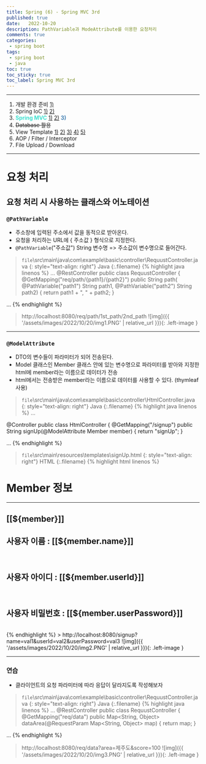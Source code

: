 ```yaml
---
title: Spring (6) - Spring MVC 3rd
published: true
date:   2022-10-20
description: PathVariable과 ModeAttribute를 이용한 요청처리
comments: true
categories:
 - spring boot
tags:
 - spring boot
 - java
toc: true
toc_sticky: true
toc_label: Spring MVC 3rd
---
```

---
1. 개발 환경 준비 [1)](/2022/10/Spring-(1)-%EA%B0%9C%EB%B0%9C-%ED%99%98%EA%B2%BD-%EC%A4%80%EB%B9%84/)
2. Spring IoC [1)](/2022/10/Spring-(2)-Spring-IoC/) [2)](/2022/10/Spring-(3)-Spring-IoC-2nd/)
3. <span style="color:Turquoise">**Spring MVC**</span> [1)](/2022/10/Spring-(4)-Spring-MVC/) [2)](/2022/10/Spring-(5)-Spring-MVC-2nd/) <span style="color:SteelBlue">**3)**</span> 
4. ~~Database 활용~~
5. View Template [1)](/2022/10/Spring-(7)-View-Template/) [2)](/2022/10/Spring-(8)-View-Template-2nd/) [3)](/2022/10/Spring-(9)-View-Template-3rd/) [4)](/2022/10/Spring-(10)-View-Template-4th/) [5)](/2022/10/Spring-(11)-View-Template-5th/)
6. AOP / Filter / Interceptor
7. File Upload / Download

---
# 요청 처리
## 요청 처리 시 사용하는 클래스와 어노테이션
### `@PathVariable`
* 주소창에 입력된 주소에서 값을 동적으로 받아온다.
* 요청을 처리하는 URL에 { 주소값 } 형식으로 지정한다.
* `@PathVariable`("주소값") String 변수명 => 주소값이 변수명으로 들어간다.

> `file`\src\main\java\com\example\basic\controller\RequustController.java
{: style="text-align: right"}
>Java
{:.filename}
{% highlight java linenos %}
...
@RestController
public class RequustController {
    @GetMapping("req/path/{path1}/{path2}")
    public String path(
            @PathVariable("path1") String path1,
            @PathVariable("path2") String path2) {
        return path1 + ", " + path2;
    }

...
{% endhighlight %}
> http://localhost:8080/req/path/1st_path/2nd_path
![img]({{ '/assets/images/2022/10/20/img1.PNG' | relative_url }}){: .left-image }

---
### `@ModelAttribute`
* DTO의 변수들이 파라미터가 되어 전송된다.
* Model 클래스인 Member 클래스 안에 있는 변수명으로 파라미터를 받아와 지정한 html에 member라는 이름으로 데이터가 전송
* html에서는 전송받은 member라는 이름으로 데이터를 사용할 수 있다. (thymleaf 사용)

> `file`\src\main\java\com\example\basic\controller\HtmlController.java
{: style="text-align: right"}
>Java
{:.filename}
{% highlight java linenos %}
...

@Controller
public class HtmlController {
    @GetMapping("/signup")
    public String signUp(@ModelAttribute Member member) {
        return "signUp";
    }

...
{% endhighlight %}

> `file`\src\main\resources\templates\signUp.html
{: style="text-align: right"}
>HTML
{:.filename}
{% highlight html linenos %}
<html xmlns:th="http://www.thymeleaf.org">

<head>
</head>

<body>
    <h1>Member 정보</h1>
    <hr /><!-- 여는 태그와 닫는 태그를 한번에 표현 -->
    <h2>[[${member}]]</h2>
    <h2>사용자 이름 : [[${member.name}]]</h2><br /><!-- 줄바꿈 -->
    <h2>사용자 아이디 : [[${member.userId}]]</h2><br>
    <h2>사용자 비밀번호 : [[${member.userPassword}]]</h2><br>
</body>

</html>
{% endhighlight %}
> http://localhost:8080/signup?name=val1&userId=val2&userPassword=val3
![img]({{ '/assets/images/2022/10/20/img2.PNG' | relative_url }}){: .left-image }

---
### 연습
* 클라이언트의 요청 파라미터에 따라 응답이 달라지도록 작성해보자

> `file`\src\main\java\com\example\basic\controller\RequustController.java
{: style="text-align: right"}
>Java
{:.filename}
{% highlight java linenos %}
...
@RestController
public class RequustController {
    @GetMapping("req/data")
    public Map<String, Object> dataArea(@RequestParam Map<String, Object> map) {
        return map;
    }

...
{% endhighlight %}
> http://localhost:8080/req/data?area=제주도&score=100
![img]({{ '/assets/images/2022/10/20/img3.PNG' | relative_url }}){: .left-image }